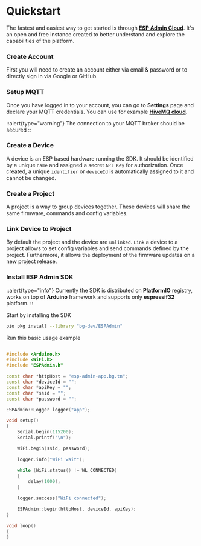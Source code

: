 # Quickstart

The fastest and easiest way to get started is through [**ESP Admin Cloud**](https://esp-admin-app.bg.tn). It's an open and free instance created to better understand and explore the capabilities of the platform.

### Create Account

First you will need to create an account either via email & password or to directly sign in via Google or GitHub.

### Setup MQTT

Once you have logged in to your account, you can go to **Settings** page and declare your MQTT credentials. You can use for example [**HiveMQ cloud**](https://www.hivemq.com).

::alert{type="warning"}
The connection to your MQTT broker should be secured
::

### Create a Device

A device is an ESP based hardware running the SDK. It should be identified by a unique `name` and assigned a secret `API Key` for authorization. Once created, a unique `identifier` or `deviceId` is automatically assigned to it and cannot be changed.

### Create a Project

A project is a way to group devices together. These devices will share the same firmware, commands and config variables.

### Link Device to Project

By default the project and the device are `unlinked`. `Link` a device to a project allows to set config variables and send commands defined by the project. Furthermore, it allows the deployment of the firmware updates on a new project release.

### Install ESP Admin SDK

::alert{type="info"}
Currently the SDK is distributed on **PlatformIO** registry, works on top of **Arduino** framework and supports only **espressif32** platform.
::

Start by installing the SDK

```bash
pio pkg install --library "bg-dev/ESPAdmin"
```

Run this basic usage example

```cpp

#include <Arduino.h>
#include <WiFi.h>
#include "ESPAdmin.h"

const char *httpHost = "esp-admin-app.bg.tn";
const char *deviceId = "";
const char *apiKey = "";
const char *ssid = "";
const char *password = "";

ESPAdmin::Logger logger("app");

void setup()
{
    Serial.begin(115200);
    Serial.printf("\n");

    WiFi.begin(ssid, password);

    logger.info("WiFi wait");

    while (WiFi.status() != WL_CONNECTED)
    {
        delay(1000);
    }

    logger.success("WiFi connected");

    ESPAdmin::begin(httpHost, deviceId, apiKey);
}

void loop()
{
}
```
